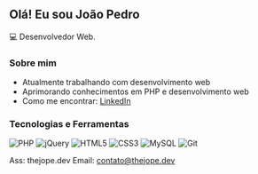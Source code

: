 
## Olá! Eu sou João Pedro

💻 Desenvolvedor Web.

### Sobre mim
- Atualmente trabalhando com desenvolvimento web
- Aprimorando conhecimentos em PHP e desenvolvimento web
- Como me encontrar: [LinkedIn](https://linkedin.com/in/joao-pedro-monteiro-barbosa/)

### Tecnologias e Ferramentas
![PHP](https://img.shields.io/badge/-PHP-777BB4?style=flat&logo=php&logoColor=white)
![jQuery](https://img.shields.io/badge/-jQuery-0769AD?style=flat&logo=jquery&logoColor=white)
![HTML5](https://img.shields.io/badge/-HTML5-E34F26?style=flat&logo=html5&logoColor=white)
![CSS3](https://img.shields.io/badge/-CSS3-1572B6?style=flat&logo=css3&logoColor=white)
![MySQL](https://img.shields.io/badge/-MySQL-4479A1?style=flat&logo=mysql&logoColor=white)
![Git](https://img.shields.io/badge/-Git-F05032?style=flat&logo=git&logoColor=white)


Ass: thejope.dev
Email: contato@thejope.dev
